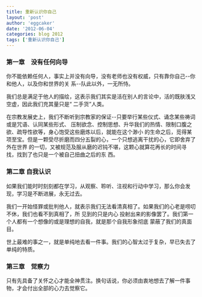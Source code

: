 ```yaml
---
title: 重新认识你自己 
layout: 'post'
author: 'eggcaker'
date: '2012-06-04'
categories: blog 2012
tags: ['重新认识你自己']
---
```



### 第一章　没有任何向导

你不能依赖任何人，事实上并没有向导，没有老师也没有权威，只有靠你自己--你和他人，以及你和世界的关 系--队此以外，一无所恃。

我们总是满足于他人的描绘，这表示我们其实是活在别人的言论中，活的既肤浅又空虚，因此我们充其量只是“ 二手货”人类。

在宗教发展史上，我们不断听到宗教家的保证--只要举行某些仪式、诵念某些祷词或是咒语、认同某些形式、
压制欲念、控制思想、升华我们的热情、限制口腹之欲、疏导性欲等，身心饱受这些磨炼以后，就能在这个渺小
的生命之后，觅得某项至宝。但是一颗受尽折磨而四分五裂的心，一个只想逃离干扰的心，它即舍弃了外在世界
的一切，又被规范及服从磨的迟钝不堪，这颗心就算花再长的时间寻找，找到了也只是一个被自己扭曲之后的东 西。

### 第二章 自我认识

如果我们能时时刻刻都在学习，从观察、聆听、注视和行动中学习，那么你会发现，学习是不断进展，永无过去。

我们一开始怪罪或批判他人，就表示我们无法看清真相了。如果我们的心老是唠叨不休，我们也看不到真相了，所 见到的只是内心
投射出来的影像罢了。我们第一个人都有一个想像的或是理想的自我，就是那个自我形象彻底 蒙蔽了我们的真面目。

世上最难的事之一，就是单纯地去看一件事。我们的心智太过于复杂，早已失去了单纯的特质。

### 第三章　觉察力

只有先具备了关怀之心才能全神贯注。换句话说，你必须由衷地想去了解一件事物，才会付出全部的心力去觉察它。

